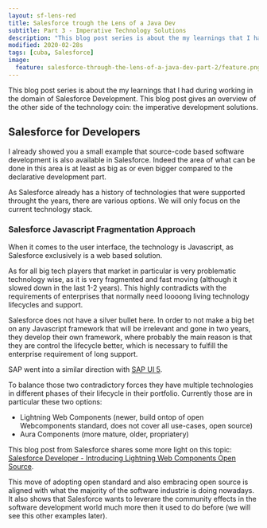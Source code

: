```yaml
---
layout: sf-lens-red
title: Salesforce trough the Lens of a Java Dev
subtitle: Part 3 - Imperative Technology Solutions
description: "This blog post series is about the my learnings that I had during working in the domain of Salesforce Development. This blog post gives an overview of one side of the Technology coin: the declarative development solutions."
modified: 2020-02-28s
tags: [cuba, Salesforce]
image:
  feature: salesforce-through-the-lens-of-a-java-dev-part-2/feature.png
---
```

This blog post series is about the my learnings that I had during working in the domain of Salesforce Development. This blog post gives an overview of the other side of the technology coin: the imperative development solutions.

<!-- more -->

## Salesforce for Developers

I already showed you a small example that source-code based software development is also available in Salesforce. Indeed the area of what can be done in this area is at least as big as or even bigger compared to the declarative development part.

As Salesforce already has a history of technologies that were supported throught the years, there are various options. We will only focus on the current technology stack.

### Salesforce Javascript Fragmentation Approach

When it comes to the user interface, the technology is Javascript, as Salesforce exclusively is a web based solution.

As for all big tech players that market in particular is very problematic technology wise, as it is very fragmented and fast moving (although it slowed down in the last 1-2 years). This highly contradicts with the requirements of enterprises that normally need loooong living technology lifecycles and support.

Salesforce does not have a silver bullet here. In order to not make a big bet on any Javascript framework that will be irrelevant and gone in two years, they develop their own framework, where probably the main reason is that they are control the lifecycle better, which is necessary to fulfill the enterprise requirement of long support.

SAP went into a similar direction with [SAP UI 5](https://openui5.org/).

To balance those two contradictory forces they have multiple technologies in different phases of their lifecycle in their portfolio. Currently those are in particular these two options:

* Lightning Web Components (newer, build ontop of open Webcomponents standard, does not cover all use-cases, open source)
* Aura Components (more mature, older, propriatery)

This blog post from Salesforce shares some more light on this topic: [Salesforce Developer - Introducing Lightning Web Components Open Source](https://developer.salesforce.com/blogs/2019/05/introducing-lightning-web-components-open-source.html).

This move of adopting open standard and also embracing open source is aligned with what the majority of the software industrie is doing nowadays. It also shows that Salesforce wants to leverare the community effects in the software development world much more then it used to do before (we will see this other examples later).

